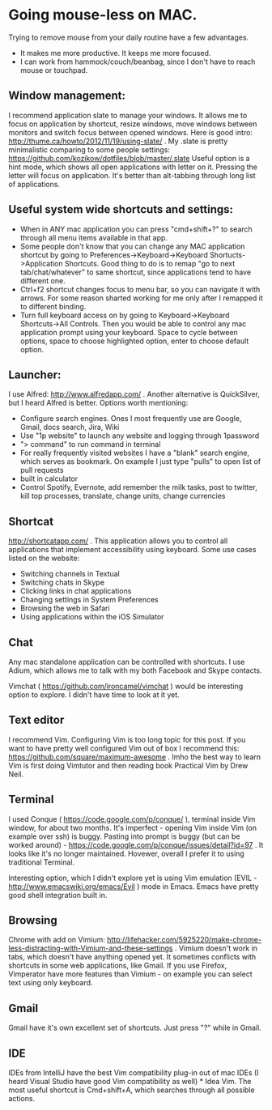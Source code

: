 Going mouse-less on MAC.
=========
Trying to remove mouse from your daily routine have a few advantages.
* It makes me more productive. It keeps me more focused.
* I can work from hammock/couch/beanbag, since I don't have to reach mouse or touchpad.

Window management:
-----------------
I recommend application slate to manage your windows.
It allows me to focus on application by shortcut, resize windows, move windows between monitors and switch focus between opened windows.
Here is good intro: http://thume.ca/howto/2012/11/19/using-slate/ .
My .slate is pretty minimalistic comparing to some people settings: https://github.com/kozikow/dotfiles/blob/master/.slate
Useful option is a hint mode, which shows all open applications with letter on it.
Pressing the letter will focus on application. It's better than alt-tabbing through long list of applications.

Useful system wide shortcuts and settings:
------------------------------------------
* When in ANY mac application you can press "cmd+shift+?" to search through all menu items available in that app.
* Some people don't know that you can change any MAC application shortcut by going to Preferences->Keyboard->Keyboard Shortucts->Application Shortcuts.
Good thing to do is to remap "go to next tab/chat/whatever" to same shortcut, since applications tend to have different one.
* Ctrl+f2 shortcut changes focus to menu bar, so you can navigate it with arrows. For some reason sharted working for me only after I remapped it to different binding.
* Turn full keyboard access on by going to Keyboard->Keyboard Shortcuts->All Controls. Then you would be able to control any mac application prompt using your keyboard.
Space to cycle between options, space to choose highlighted option, enter to choose default option.

Launcher:
---------
I use Alfred: http://www.alfredapp.com/ .
Another alternative is QuickSilver, but I heard Alfred is better.
Options worth mentioning:
* Configure search engines. Ones I most frequently use are Google,
  Gmail, docs search, Jira, Wiki
* Use "1p website" to launch any website and logging through 1password
* "> command" to run command in terminal
* For really frequently visited websites I have a "blank" search engine,
  which serves as bookmark. On example I just type "pulls" to open list of pull
requests
* built in calculator
* Control Spotify, Evernote, add remember the milk tasks, post to twitter, kill top processes, translate, change units, change currencies

Shortcat
--------
http://shortcatapp.com/ .  This application allows you to control all applications that implement accessibility using keyboard. Some use cases listed on the website:
* Switching channels in Textual
* Switching chats in Skype
* Clicking links in chat applications
* Changing settings in System Preferences
* Browsing the web in Safari
* Using applications within the iOS Simulator

Chat
----
Any mac standalone application can be controlled with shortcuts.
I use Adium, which allows me to talk with my both Facebook and Skype
contacts.


Vimchat ( https://github.com/ironcamel/vimchat ) would be interesting option to explore.
I didn't have time to look at it yet.

Text editor
-----------
I recommend Vim. Configuring Vim is too long topic for this post.
If you want to have pretty well configured Vim out of box I recommend this: https://github.com/square/maximum-awesome .
Imho the best way to learn Vim is first doing Vimtutor and then reading book Practical Vim by Drew Neil.

Terminal
--------
I used Conque ( https://code.google.com/p/conque/ ), terminal inside Vim window, for about two months.
It's imperfect - opening Vim inside Vim (on example over ssh) is buggy.
Pasting into prompt is buggy (but can be worked around) - https://code.google.com/p/conque/issues/detail?id=97 .
It looks like it's no longer maintained.
Hovewer, overall I prefer it to using traditional Terminal.


Interesting option, which I didn't explore yet is using Vim emulation (EVIL - http://www.emacswiki.org/emacs/Evil ) mode in Emacs.
Emacs have pretty good shell integration built in.

Browsing
--------
Chrome with add on Vimium:
http://lifehacker.com/5925220/make-chrome-less-distracting-with-Vimium-and-these-settings
 . Vimium doesn't work in tabs, which doesn't have anything opened yet. It sometimes conflicts with 
shortcuts in some web applications, like Gmail. If you use Firefox, Vimperator have more features than 
Vimium - on example you can select text using only keyboard.

Gmail
-----
Gmail have it's own excellent set of shortcuts. Just press "?" while in Gmail.

IDE
---
IDEs from IntelliJ have the best Vim compatibility plug-in out of mac IDEs (I heard Visual Studio have good Vim compatibility as well) * Idea Vim. The most useful shortcut is Cmd+shift+A, which searches through all possible actions.
